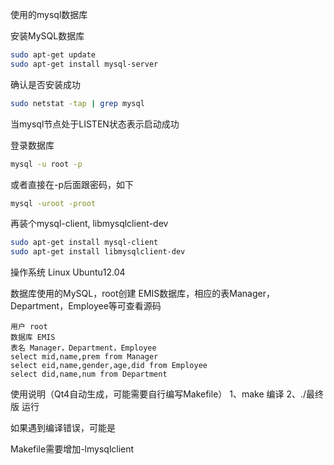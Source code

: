 使用的mysql数据库
    
安装MySQL数据库

```bash
sudo apt-get update
sudo apt-get install mysql-server
```

确认是否安装成功

```bash
sudo netstat -tap | grep mysql
```
当mysql节点处于LISTEN状态表示启动成功

登录数据库

```bash
mysql -u root -p
```
或者直接在-p后面跟密码，如下

```bash
mysql -uroot -proot
```
再装个mysql-client, libmysqlclient-dev

```bash
sudo apt-get install mysql-client
sudo apt-get install libmysqlclient-dev
```

操作系统 Linux Ubuntu12.04

数据库使用的MySQL，root创建 EMIS数据库，相应的表Manager，Department，Employee等可查看源码


```
用户 root
数据库 EMIS
表名 Manager，Department，Employee
select mid,name,prem from Manager
select eid,name,gender,age,did from Employee
select did,name,num from Department

```



使用说明（Qt4自动生成，可能需要自行编写Makefile）
	1、make       编译
	2、./最终版    运行

如果遇到编译错误，可能是

Makefile需要增加-lmysqlclient
